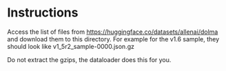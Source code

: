 # Instructions
Access the list of files from https://huggingface.co/datasets/allenai/dolma and download them to this directory.
For example for the v1.6 sample, they should look like v1_5r2_sample-0000.json.gz

Do not extract the gzips, the dataloader does this for you.
